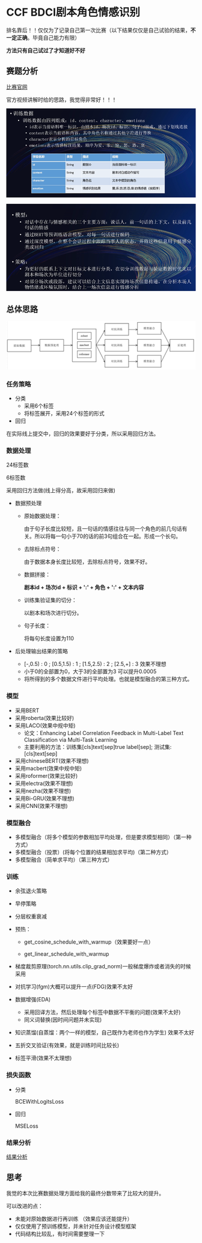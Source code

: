 # CCF BDCI剧本角色情感识别

排名靠后！！仅仅为了记录自己第一次比赛（以下结果仅仅是自己试验的结果，**不一定正确**。毕竟自己能力有限）

**方法只有自己试过了才知道好不好**

## 赛题分析

[比赛官网](https://www.datafountain.cn/competitions/518)

官方视频讲解时给的思路，我觉得非常好！！！

![Snipaste_2021-10-27_18-35-52](images/Snipaste_2021-10-27_18-35-52.png)

![Snipaste_2021-10-27_18-20-22](images/Snipaste_2021-10-27_18-20-22.png)



## 总体思路

![image-20220116151837990](images/image-20220116151837990.png)

### 任务策略

* 分类
  * 采用6个标签
  * 将标签展开，采用24个标签的形式
* 回归

在实际线上提交中，回归的效果要好于分类，所以采用回归方法。

### 数据处理

24标签数

6标签数

采用回归方法做(线上得分高，故采用回归来做)

* 数据预处理

  * 原始数据处理：

    由于句子长度比较短，且一句话的情感往往与同一个角色的前几句话有关。所以将每一句小于70的话的前3句组合在一起。形成一个长句。

  * 去除标点符号：

    由于数据本身长度比较短，去除标点符号，效果不好。

  * 数据拼接：  

     **剧本id + 场次id + 标识 + ':' + 角色 + ':' + 文本内容**

  * 训练集验证集的切分：

    以剧本和场次进行切分。

  * 句子长度：

     将每句长度设置为110




* 后处理输出结果的策略
  * [-,0.5) : 0 ; [0.5,1.5) : 1 ; [1.5,2.5) : 2 ; [2.5,+] : 3  效果不理想
  * 小于0的全部置为0，大于3的全部置为3  可以提升0.0005
  * 将所得到的多个数据文件进行平均处理。也就是模型融合的第三种方式。


### 模型

* 采用BERT
* 采用roberta(效果比较好)
* 采用LACO(效果中规中矩)
  * 论文：Enhancing Label Correlation Feedback in Multi-Label Text Classification via Multi-Task Learning
  * 主要利用的方法：训练集[cls]text[sep]true label[sep]; 测试集:[cls]text[sep]
* 采用chineseBERT(效果不理想)
* 采用macbert(效果中规中矩)
* 采用roformer(效果比较好)
* 采用electra(效果不理想)
* 采用nezha(效果不理想)
* 采用Bi-GRU(效果不理想)
* 采用CNN(效果不理想)

### 模型融合


* 多模型融合（将多个模型的参数相加平均处理，但是要求模型相同）（第一种方式）
* 多模型融合（投票）(将每个位置的结果相加求平均)（第二种方式）
* 多模型融合（简单求平均）（第三种方式）


### 训练


* 余弦退火策略

* 早停策略

* 分层权重衰减

* 预热：

    * get_cosine_schedule_with_warmup（效果要好一点）

    * get_linear_schedule_with_warmup
    
* 梯度裁剪原理(torch.nn.utils.clip_grad_norm)一般梯度爆炸或者消失的时候采用

* 对抗学习(fgm)大概可以提升一点(FDG)效果不太好

* 数据增强(EDA)
  * 采用回译方法，然后处理每个标签中数据不平衡的问题(效果不太好)
  * 同义词替换(因时间问题并未实现)

* 知识蒸馏(自蒸馏：两个一样的模型，自己既作为老师也作为学生)  效果不太好

* 五折交叉验证(有效果，就是训练时间比较长)

* 标签平滑(效果不太理想)




### 损失函数

* 分类


  BCEWithLogitsLoss

* 回归

  MSELoss

### 结果分析

[结果分析](analyze.md)



## 思考

我觉的本次比赛数据处理方面给我的最终分数带来了比较大的提升。



可以改进的点：

* 未能对原始数据进行再训练  （效果应该还能提升）
* 仅仅使用了预训练模型，并未针对任务设计模型框架
* 代码结构比较乱，有时间需要整理一下